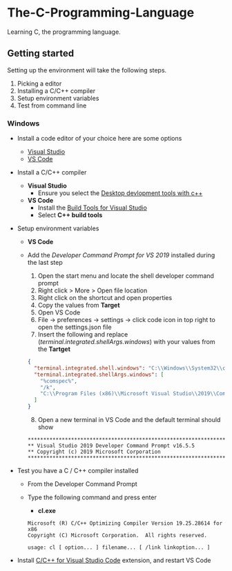 # The-C-Programming-Language

Learning C, the programming language.

## Getting started

Setting up the environment will take the following steps.

1.  Picking a editor
2.  Installing a C/C++ compiler
3.  Setup environment variables
4.  Test from command line

### Windows

- Install a code editor of your choice here are some options
  - [Visual Studio](https://docs.microsoft.com/en-us/cpp/build/vscpp-step-0-installation)
  - [VS Code](https://code.visualstudio.com/download)
- Install a C/C++ compiler
  - **Visual Studio**
    - Ensure you select the [Desktop devlopment tools with c++](https://docs.microsoft.com/en-us/cpp/build/vscpp-step-0-installation?view=vs-2019#step-4---choose-workloads)
  - **VS Code**
    - Install the [Build Tools for Visual Studio](https://docs.microsoft.com/en-us/cpp/build/building-on-the-command-line?view=vs-2019#download-and-install-the-tools)
    - Select **C++ build tools**
- Setup environment variables

  - **VS Code**
  - Add the _Developer Command Prompt for VS 2019_ installed during the last step

    1. Open the start menu and locate the shell developer command prompt
    2. Right click > More > Open file location
    3. Right click on the shortcut and open properties
    4. Copy the values from **Target**
    5. Open VS Code
    6. File -> preferences -> settings -> click code icon in top right to open the settings.json file
    7. Insert the following and replace (_terminal.integrated.shellArgs.windows_) with your values from the **Tartget**

    ```json
    {
      "terminal.integrated.shell.windows": "C:\\Windows\\System32\\cmd.exe",
      "terminal.integrated.shellArgs.windows": [
        "%comspec%",
        "/k",
        "C:\\Program Files (x86)\\Microsoft Visual Studio\\2019\\Community\\Common7\\Tools\\VsDevCmd.bat"
      ]
    }
    ```

    8. Open a new terminal in VS Code and the default terminal should show

    ```
    **********************************************************************
    ** Visual Studio 2019 Developer Command Prompt v16.5.5
    ** Copyright (c) 2019 Microsoft Corporation
    **********************************************************************
    ```

- Test you have a C / C++ compiler installed

  - From the Developer Command Prompt
  - Type the following command and press enter

    - **cl.exe**

    ```
    Microsoft (R) C/C++ Optimizing Compiler Version 19.25.28614 for x86
    Copyright (C) Microsoft Corporation.  All rights reserved.

    usage: cl [ option... ] filename... [ /link linkoption... ]
    ```

- Install [C/C++ for Visual Studio Code](https://code.visualstudio.com/docs/languages/cpp) extension, and restart VS Code
